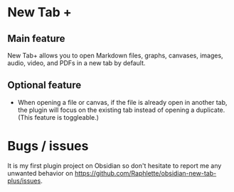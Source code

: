 # New Tab +

## Main feature

New Tab+ allows you to open Markdown files, graphs, canvases, images, audio, video, and PDFs in a new tab by default.

## Optional feature

- When opening a file or canvas, if the file is already open in another tab, the plugin will focus on the existing tab instead of opening a duplicate. (This feature is toggleable.)

# Bugs / issues

It is my first plugin project on Obsidian so don't hesitate to report me any unwanted behavior on https://github.com/Raphlette/obsidian-new-tab-plus/issues.
